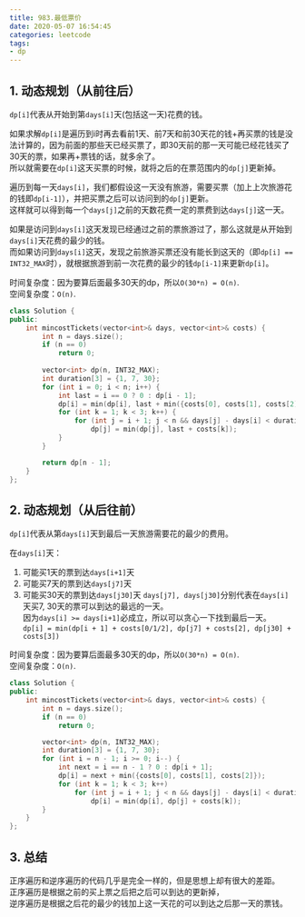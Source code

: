 ```yaml
---
title: 983.最低票价
date: 2020-05-07 16:54:45
categories: leetcode
tags: 
- dp
---
```

## 1. 动态规划（从前往后）
`dp[i]`代表从开始到第`days[i]`天(包括这一天)花费的钱。  

如果求解`dp[i]`是遍历到i时再去看前1天、前7天和前30天花的钱+再买票的钱是没法计算的，因为前面的那些天已经买票了，即30天前的那一天可能已经花钱买了30天的票，如果再+票钱的话，就多余了。  
所以就需要在`dp[i]`这天买票的时候，就将之后的在票范围内的`dp[j]`更新掉。  

遍历到每一天`days[i]`，我们都假设这一天没有旅游，需要买票（加上上次旅游花的钱即`dp[i-1]`），并把买票之后可以访问到的`dp[j]`更新。  
这样就可以得到每一个`days[j]`之前的天数花费一定的票费到达`days[j]`这一天。

如果是访问到`days[i]`这天发现已经通过之前的票旅游过了，那么这就是从开始到`days[i]`天花费的最少的钱。  
而如果访问到`days[i]`这天，发现之前旅游买票还没有能长到这天的（即`dp[i] == INT32_MAX`时），就根据旅游到前一次花费的最少的钱`dp[i-1]`来更新`dp[i]`。  

时间复杂度：因为要算后面最多30天的dp，所以`O(30*n) = O(n)`.  
空间复杂度：`O(n)`.  
```cpp
class Solution {
public:
    int mincostTickets(vector<int>& days, vector<int>& costs) {
        int n = days.size();
        if (n == 0)
            return 0;
        
        vector<int> dp(n, INT32_MAX);
        int duration[3] = {1, 7, 30};
        for (int i = 0; i < n; i++) {
            int last = i == 0 ? 0 : dp[i - 1];
            dp[i] = min(dp[i], last + min({costs[0], costs[1], costs[2]}));
            for (int k = 1; k < 3; k++) {
                for (int j = i + 1; j < n && days[j] - days[i] < duration[k]; j++)
                    dp[j] = min(dp[j], last + costs[k]);
            }
        }

        return dp[n - 1];
    }
};
```

## 2. 动态规划（从后往前）
`dp[i]`代表从第`days[i]`天到最后一天旅游需要花的最少的费用。  

在`days[i]`天：  
1. 可能买1天的票到达`days[i+1]`天
2. 可能买7天的票到达`days[j7]`天
3. 可能买30天的票到达`days[j30]`天
`days[j7], days[j30]`分别代表在`days[i]`天买7, 30天的票可以到达的最远的一天。  
因为`days[i] >= days[i+1]`必成立，所以可以贪心一下找到最后一天。  
`dp[i] = min(dp[i + 1] + costs[0/1/2], dp[j7] + costs[2], dp[j30] + costs[3])`  

时间复杂度：因为要算后面最多30天的dp，所以`O(30*n) = O(n)`.  
空间复杂度：`O(n)`.  
```cpp
class Solution {
public:
    int mincostTickets(vector<int>& days, vector<int>& costs) {
        int n = days.size();
        if (n == 0)
            return 0;

        vector<int> dp(n, INT32_MAX);
        int duration[3] = {1, 7, 30};
        for (int i = n - 1; i >= 0; i--) {
            int next = i == n - 1 ? 0 : dp[i + 1];
            dp[i] = next + min({costs[0], costs[1], costs[2]});
            for (int k = 1; k < 3; k++) 
                for (int j = i + 1; j < n && days[j] - days[i] < duration[k]; j++)
                    dp[i] = min(dp[i], dp[j] + costs[k]);
        }
    }
};
```

## 3. 总结
正序遍历和逆序遍历的代码几乎是完全一样的，但是思想上却有很大的差距。  
正序遍历是根据之前的买上票之后把之后可以到达的更新掉，  
逆序遍历是根据之后花的最少的钱加上这一天花的可以到达之后那一天的票钱。  
